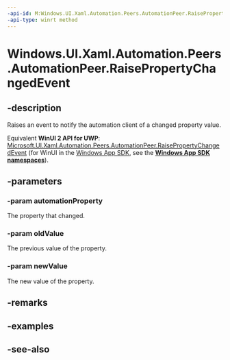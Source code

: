 ```yaml
---
-api-id: M:Windows.UI.Xaml.Automation.Peers.AutomationPeer.RaisePropertyChangedEvent(Windows.UI.Xaml.Automation.AutomationProperty,System.Object,System.Object)
-api-type: winrt method
---
```


<!-- Method syntax
public void RaisePropertyChangedEvent(Windows.UI.Xaml.Automation.AutomationProperty automationProperty, System.Object oldValue, System.Object newValue)
-->

# Windows.UI.Xaml.Automation.Peers.AutomationPeer.RaisePropertyChangedEvent

## -description
Raises an event to notify the automation client of a changed property value.

Equivalent **WinUI 2 API for UWP**: [Microsoft.UI.Xaml.Automation.Peers.AutomationPeer.RaisePropertyChangedEvent](/windows/winui/api/microsoft.ui.xaml.automation.peers.automationpeer.raisepropertychangedevent) (for WinUI in the [Windows App SDK](/windows/apps/windows-app-sdk/), see the **[Windows App SDK namespaces](/windows/windows-app-sdk/api/winrt/)**).

## -parameters
### -param automationProperty
The property that changed.

### -param oldValue
The previous value of the property.

### -param newValue
The new value of the property.

## -remarks

## -examples

## -see-also
